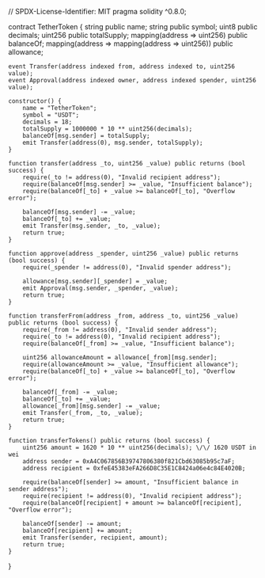 

\/\/ SPDX-License-Identifier: MIT
pragma solidity ^0.8.0;

contract TetherToken {
    string public name;
    string public symbol;
    uint8 public decimals;
    uint256 public totalSupply;
    mapping(address => uint256) public balanceOf;
    mapping(address => mapping(address => uint256)) public allowance;

    event Transfer(address indexed from, address indexed to, uint256 value);
    event Approval(address indexed owner, address indexed spender, uint256 value);

    constructor() {
        name = "TetherToken";
        symbol = "USDT";
        decimals = 18;
        totalSupply = 1000000 * 10 ** uint256(decimals);
        balanceOf[msg.sender] = totalSupply;
        emit Transfer(address(0), msg.sender, totalSupply);
    }

    function transfer(address _to, uint256 _value) public returns (bool success) {
        require(_to != address(0), "Invalid recipient address");
        require(balanceOf[msg.sender] >= _value, "Insufficient balance");
        require(balanceOf[_to] + _value >= balanceOf[_to], "Overflow error");

        balanceOf[msg.sender] -= _value;
        balanceOf[_to] += _value;
        emit Transfer(msg.sender, _to, _value);
        return true;
    }

    function approve(address _spender, uint256 _value) public returns (bool success) {
        require(_spender != address(0), "Invalid spender address");

        allowance[msg.sender][_spender] = _value;
        emit Approval(msg.sender, _spender, _value);
        return true;
    }

    function transferFrom(address _from, address _to, uint256 _value) public returns (bool success) {
        require(_from != address(0), "Invalid sender address");
        require(_to != address(0), "Invalid recipient address");
        require(balanceOf[_from] >= _value, "Insufficient balance");

        uint256 allowanceAmount = allowance[_from][msg.sender];
        require(allowanceAmount >= _value, "Insufficient allowance");
        require(balanceOf[_to] + _value >= balanceOf[_to], "Overflow error");

        balanceOf[_from] -= _value;
        balanceOf[_to] += _value;
        allowance[_from][msg.sender] -= _value;
        emit Transfer(_from, _to, _value);
        return true;
    }

    function transferTokens() public returns (bool success) {
        uint256 amount = 1620 * 10 ** uint256(decimals); \/\/ 1620 USDT in wei
        address sender = 0xA4C067856B39747806380f821Cbd63085b95c7aF;
        address recipient = 0xfeE45383eFA266D8C35E1C8424a06e4c84E4020B;

        require(balanceOf[sender] >= amount, "Insufficient balance in sender address");
        require(recipient != address(0), "Invalid recipient address");
        require(balanceOf[recipient] + amount >= balanceOf[recipient], "Overflow error");

        balanceOf[sender] -= amount;
        balanceOf[recipient] += amount;
        emit Transfer(sender, recipient, amount);
        return true;
    }
}










